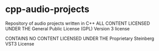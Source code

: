 # cpp-audio-projects
Repository of audio projects written in C++
ALL CONTENT LICENSED UNDER THE General Public License (GPL) Version 3 license

CONTAINS NO CONTENT LICENSED UNDER THE Proprietary Steinberg VST3 License
